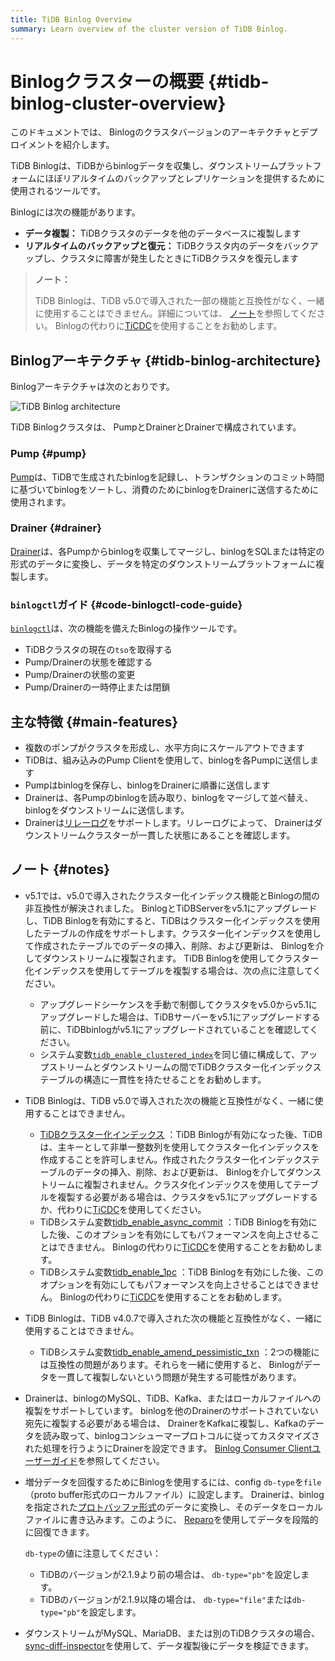 ```yaml
---
title: TiDB Binlog Overview
summary: Learn overview of the cluster version of TiDB Binlog.
---
```


# Binlogクラスターの概要 {#tidb-binlog-cluster-overview}

このドキュメントでは、 Binlogのクラスタバージョンのアーキテクチャとデプロイメントを紹介します。

TiDB Binlogは、TiDBからbinlogデータを収集し、ダウンストリームプラットフォームにほぼリアルタイムのバックアップとレプリケーションを提供するために使用されるツールです。

Binlogには次の機能があります。

-   **データ複製：** TiDBクラスタのデータを他のデータベースに複製します
-   **リアルタイムのバックアップと復元：** TiDBクラスタ内のデータをバックアップし、クラスタに障害が発生したときにTiDBクラスタを復元します

> **ノート：**
>
> TiDB Binlogは、TiDB v5.0で導入された一部の機能と互換性がなく、一緒に使用することはできません。詳細については、 [ノート](#notes)を参照してください。 Binlogの代わりに[TiCDC](/ticdc/ticdc-overview.md)を使用することをお勧めします。

## Binlogアーキテクチャ {#tidb-binlog-architecture}

Binlogアーキテクチャは次のとおりです。

![TiDB Binlog architecture](/media/tidb-binlog-cluster-architecture.png)

TiDB Binlogクラスタは、 PumpとDrainerとDrainerで構成されています。

### Pump {#pump}

[Pump](https://github.com/pingcap/tidb-binlog/blob/master/pump)は、TiDBで生成されたbinlogを記録し、トランザクションのコミット時間に基づいてbinlogをソートし、消費のためにbinlogをDrainerに送信するために使用されます。

### Drainer {#drainer}

[Drainer](https://github.com/pingcap/tidb-binlog/tree/master/drainer)は、各Pumpからbinlogを収集してマージし、binlogをSQLまたは特定の形式のデータに変換し、データを特定のダウンストリームプラットフォームに複製します。

### <code>binlogctl</code>ガイド {#code-binlogctl-code-guide}

[`binlogctl`](https://github.com/pingcap/tidb-binlog/tree/master/binlogctl)は、次の機能を備えたBinlogの操作ツールです。

-   TiDBクラスタの現在の`tso`を取得する
-   Pump/Drainerの状態を確認する
-   Pump/Drainerの状態の変更
-   Pump/Drainerの一時停止または閉鎖

## 主な特徴 {#main-features}

-   複数のポンプがクラスタを形成し、水平方向にスケールアウトできます
-   TiDBは、組み込みのPump Clientを使用して、binlogを各Pumpに送信します
-   Pumpはbinlogを保存し、binlogをDrainerに順番に送信します
-   Drainerは、各Pumpのbinlogを読み取り、binlogをマージして並べ替え、binlogをダウンストリームに送信します。
-   Drainerは[リレーログ](/tidb-binlog/tidb-binlog-relay-log.md)をサポートします。リレーログによって、 Drainerはダウンストリームクラスターが一貫した状態にあることを確認します。

## ノート {#notes}

-   v5.1では、v5.0で導入されたクラスター化インデックス機能とBinlogの間の非互換性が解決されました。 BinlogとTiDBServerをv5.1にアップグレードし、TiDB Binlogを有効にすると、TiDBはクラスター化インデックスを使用したテーブルの作成をサポートします。クラスター化インデックスを使用して作成されたテーブルでのデータの挿入、削除、および更新は、 Binlogを介してダウンストリームに複製されます。 TiDB Binlogを使用してクラスター化インデックスを使用してテーブルを複製する場合は、次の点に注意してください。

    -   アップグレードシーケンスを手動で制御してクラスタをv5.0からv5.1にアップグレードした場合は、TiDBサーバーをv5.1にアップグレードする前に、TiDBbinlogがv5.1にアップグレードされていることを確認してください。
    -   システム変数[`tidb_enable_clustered_index`](/system-variables.md#tidb_enable_clustered_index-new-in-v50)を同じ値に構成して、アップストリームとダウンストリームの間でTiDBクラスター化インデックステーブルの構造に一貫性を持たせることをお勧めします。

-   TiDB Binlogは、TiDB v5.0で導入された次の機能と互換性がなく、一緒に使用することはできません。

    -   [TiDBクラスター化インデックス](/clustered-indexes.md#limitations) ：TiDB Binlogが有効になった後、TiDBは、主キーとして非単一整数列を使用してクラスター化インデックスを作成することを許可しません。作成されたクラスター化インデックステーブルのデータの挿入、削除、および更新は、 Binlogを介してダウンストリームに複製されません。クラスタ化インデックスを使用してテーブルを複製する必要がある場合は、クラスタをv5.1にアップグレードするか、代わりに[TiCDC](/ticdc/ticdc-overview.md)を使用してください。
    -   TiDBシステム変数[tidb_enable_async_commit](/system-variables.md#tidb_enable_async_commit-new-in-v50) ：TiDB Binlogを有効にした後、このオプションを有効にしてもパフォーマンスを向上させることはできません。 Binlogの代わりに[TiCDC](/ticdc/ticdc-overview.md)を使用することをお勧めします。
    -   TiDBシステム変数[tidb_enable_1pc](/system-variables.md#tidb_enable_1pc-new-in-v50) ：TiDB Binlogを有効にした後、このオプションを有効にしてもパフォーマンスを向上させることはできません。 Binlogの代わりに[TiCDC](/ticdc/ticdc-overview.md)を使用することをお勧めします。

-   TiDB Binlogは、TiDB v4.0.7で導入された次の機能と互換性がなく、一緒に使用することはできません。

    -   TiDBシステム変数[tidb_enable_amend_pessimistic_txn](/system-variables.md#tidb_enable_amend_pessimistic_txn-new-in-v407) ：2つの機能には互換性の問題があります。それらを一緒に使用すると、 Binlogがデータを一貫して複製しないという問題が発生する可能性があります。

-   Drainerは、binlogのMySQL、TiDB、Kafka、またはローカルファイルへの複製をサポートしています。 binlogを他のDrainerのサポートされていない宛先に複製する必要がある場合は、 DrainerをKafkaに複製し、Kafkaのデータを読み取って、binlogコンシューマープロトコルに従ってカスタマイズされた処理を行うようにDrainerを設定できます。 [Binlog Consumer Clientユーザーガイド](/tidb-binlog/binlog-consumer-client.md)を参照してください。

-   増分データを回復するためにBinlogを使用するには、config `db-type`を`file` （proto buffer形式のローカルファイル）に設定します。 Drainerは、binlogを指定された[プロトバッファ形式](https://github.com/pingcap/tidb-binlog/blob/master/proto/pb_binlog.proto)のデータに変換し、そのデータをローカルファイルに書き込みます。このように、 [Reparo](/tidb-binlog/tidb-binlog-reparo.md)を使用してデータを段階的に回復できます。

    `db-type`の値に注意してください：

    -   TiDBのバージョンが2.1.9より前の場合は、 `db-type="pb"`を設定します。
    -   TiDBのバージョンが2.1.9以降の場合は、 `db-type="file"`または`db-type="pb"`を設定します。

-   ダウンストリームがMySQL、MariaDB、または別のTiDBクラスタの場合、 [sync-diff-inspector](/sync-diff-inspector/sync-diff-inspector-overview.md)を使用して、データ複製後にデータを検証できます。
